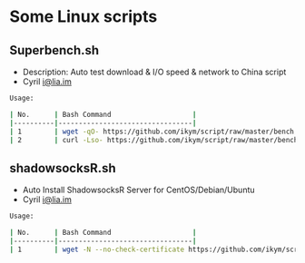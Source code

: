 # Some Linux scripts
## Superbench.sh
- Description: Auto test download & I/O speed & network to China script
- Cyril <i@lia.im>

```bash
Usage:

| No.      | Bash Command                    |
|----------|---------------------------------|
| 1        | wget -qO- https://github.com/ikym/script/raw/master/bench.sh | bash       |
| 2        | curl -Lso- https://github.com/ikym/script/raw/master/bench.sh | bash      |
```

## shadowsocksR.sh
- Auto Install ShadowsocksR Server for CentOS/Debian/Ubuntu
- Cyril <i@lia.im>

```bash
Usage:

| No.      | Bash Command                    |
|----------|---------------------------------|
| 1        | wget -N --no-check-certificate https://github.com/ikym/script/raw/master/shadowsocksR.sh && chmod +x shadowsocksR.sh && bash shadowsocksR.sh       |
```
